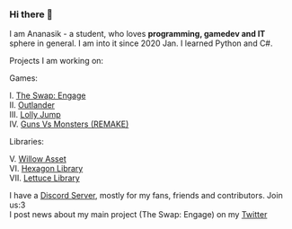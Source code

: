 ### Hi there 👋

I am Ananasik - a student, who loves <b>programming, gamedev and IT</b> sphere in general. I am into it since 2020 Jan. I learned Python and C#. 

Projects I am working on:

Games:

I.    <a href="https://github.com/AnanasikDev/The_Swap_Engage_Public">The Swap: Engage</a><br/>
II.   <a href="https://github.com/AnanasikDev/Outlander">Outlander</a><br/>
III.  <a href="https://github.com/AnanasikDev/LollyJump">Lolly Jump</a><br/>
IV.   <a href="https://github.com/AnanasikDev/Strategy">Guns Vs Monsters (REMAKE)</a><br/>
 
Libraries:

V.    <a href="https://github.com/AnanasikDev/Willow">Willow Asset</a><br/>
VI.   <a href="https://github.com/AnanasikDev/Hexagon">Hexagon Library</a><br/>
VII.  <a href="https://github.com/AnanasikDev/Lettuce">Lettuce Library</a><br/>

I have a <a href="https://discord.gg/HRB6KG8Xby">Discord Server</a>, mostly for my fans, friends and contributors. Join us:3<br/>
I post news about my main project (The Swap: Engage) on my <a href="https://twitter.com/Ananasi95910479">Twitter</a>

